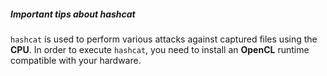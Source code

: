 ##### Important tips about hashcat

`hashcat` is used to perform various attacks against captured files using the **CPU**.
In order to execute `hashcat`, you need to install an **OpenCL** runtime compatible with your hardware.